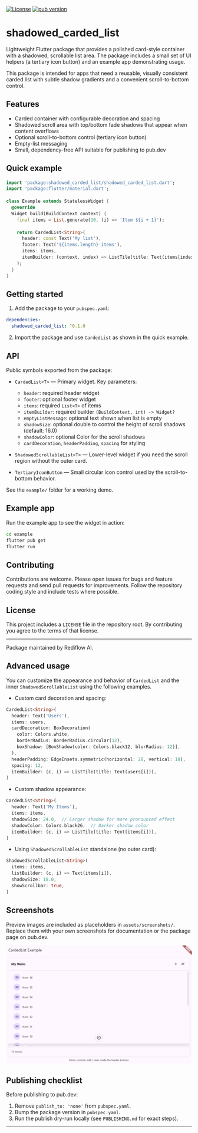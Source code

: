 <!--
This README describes the package. If you publish this package to pub.dev,
this README's contents appear on the landing page for your package.

For information about how to write a good package README, see the guide for
[writing package pages](https://dart.dev/tools/pub/writing-package-pages).

For general information about developing packages, see the Dart guide for
[creating packages](https://dart.dev/guides/libraries/create-packages)
and the Flutter guide for
[developing packages and plugins](https://flutter.dev/to/develop-packages).
-->

[![License](https://img.shields.io/github/license/Rediflow-AI/Shadow_Carded_List)](https://github.com/Rediflow-AI/Shadow_Carded_List/blob/main/LICENSE)
[![pub version](https://img.shields.io/pub/v/shadowed_carded_list.svg)](https://pub.dev/packages/shadowed_carded_list)

# shadowed_carded_list

Lightweight Flutter package that provides a polished card-style container
with a shadowed, scrollable list area. The package includes a small set of
UI helpers (a tertiary icon button) and an example app demonstrating usage.

This package is intended for apps that need a reusable, visually consistent
carded list with subtle shadow gradients and a convenient scroll-to-bottom
control.

## Features

- Carded container with configurable decoration and spacing
- Shadowed scroll area with top/bottom fade shadows that appear when
  content overflows
- Optional scroll-to-bottom control (tertiary icon button)
- Empty-list messaging
- Small, dependency-free API suitable for publishing to pub.dev

## Quick example

```dart
import 'package:shadowed_carded_list/shadowed_carded_list.dart';
import 'package:flutter/material.dart';

class Example extends StatelessWidget {
  @override
  Widget build(BuildContext context) {
    final items = List.generate(10, (i) => 'Item ${i + 1}');

    return CardedList<String>(
      header: const Text('My list'),
      footer: Text('${items.length} items'),
      items: items,
      itemBuilder: (context, index) => ListTile(title: Text(items[index])),
    );
  }
}
```

## Getting started

1. Add the package to your `pubspec.yaml`:

```yaml
dependencies:
  shadowed_carded_list: ^0.1.0
```

2. Import the package and use `CardedList` as shown in the quick example.

## API

Public symbols exported from the package:

- `CardedList<T>` — Primary widget. Key parameters:
  - `header`: required header widget
  - `footer`: optional footer widget
  - `items`: required `List<T>` of items
  - `itemBuilder`: required builder `(BuildContext, int) -> Widget?`
  - `emptyListMessage`: optional text shown when list is empty
  - `shadowSize`: optional double to control the height of scroll shadows (default: 16.0)
  - `shadowColor`: optional Color for the scroll shadows
  - `cardDecoration`, `headerPadding`, `spacing` for styling

- `ShadowedScrollableList<T>` — Lower-level widget if you need the scroll
  region without the outer card.

- `TertiaryIconButton` — Small circular icon control used by the
  scroll-to-bottom behavior.

See the `example/` folder for a working demo.

## Example app

Run the example app to see the widget in action:

```bash
cd example
flutter pub get
flutter run
```

## Contributing

Contributions are welcome. Please open issues for bugs and feature requests
and send pull requests for improvements. Follow the repository coding style
and include tests where possible.

## License

This project includes a `LICENSE` file in the repository root. By
contributing you agree to the terms of that license.

---
Package maintained by Rediflow AI.

## Advanced usage

You can customize the appearance and behavior of `CardedList` and the
inner `ShadowedScrollableList` using the following examples.

- Custom card decoration and spacing:

```dart
CardedList<String>(
  header: Text('Users'),
  items: users,
  cardDecoration: BoxDecoration(
    color: Colors.white,
    borderRadius: BorderRadius.circular(12),
    boxShadow: [BoxShadow(color: Colors.black12, blurRadius: 12)],
  ),
  headerPadding: EdgeInsets.symmetric(horizontal: 20, vertical: 18),
  spacing: 12,
  itemBuilder: (c, i) => ListTile(title: Text(users[i])),
)
```

- Custom shadow appearance:

```dart
CardedList<String>(
  header: Text('My Items'),
  items: items,
  shadowSize: 24.0,  // Larger shadow for more pronounced effect
  shadowColor: Colors.black26,  // Darker shadow color
  itemBuilder: (c, i) => ListTile(title: Text(items[i])),
)
```

- Using `ShadowedScrollableList` standalone (no outer card):

```dart
ShadowedScrollableList<String>(
  items: items,
  listBuilder: (c, i) => Text(items[i]),
  shadowSize: 18.0,
  showScrollbar: true,
)
```

## Screenshots

Preview images are included as placeholders in `assets/screenshots/`.
Replace them with your own screenshots for documentation or the package
page on pub.dev.

![Preview](assets/screenshots/preview.png)

## Publishing checklist

Before publishing to pub.dev:

1. Remove `publish_to: 'none'` from `pubspec.yaml`.
2. Bump the package version in `pubspec.yaml`.
3. Run the publish dry-run locally (see `PUBLISHING.md` for exact steps).

---
